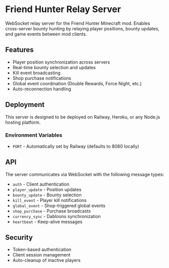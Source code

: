 # Friend Hunter Relay Server

WebSocket relay server for the Friend Hunter Minecraft mod. Enables cross-server bounty hunting by relaying player positions, bounty updates, and game events between mod clients.

## Features

- Player position synchronization across servers
- Real-time bounty selection and updates
- Kill event broadcasting
- Shop purchase notifications
- Global event coordination (Double Rewards, Force Night, etc.)
- Auto-reconnection handling

## Deployment

This server is designed to be deployed on Railway, Heroku, or any Node.js hosting platform.

### Environment Variables

- `PORT` - Automatically set by Railway (defaults to 8080 locally)

## API

The server communicates via WebSocket with the following message types:

- `auth` - Client authentication
- `player_update` - Position updates
- `bounty_update` - Bounty selection
- `kill_event` - Player kill notifications
- `global_event` - Shop-triggered global events
- `shop_purchase` - Purchase broadcasts
- `currency_sync` - Dabloons synchronization
- `heartbeat` - Keep-alive messages

## Security

- Token-based authentication
- Client session management
- Auto-cleanup of inactive players
